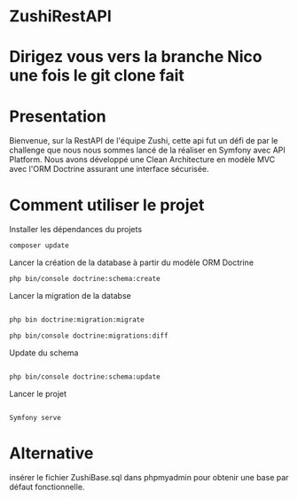 
# ZushiRestAPI

# Dirigez vous vers la branche Nico une fois le git clone fait

# Presentation

Bienvenue, sur la RestAPI de l'équipe Zushi, cette api fut un défi de par le challenge que nous nous sommes lancé de la réaliser en Symfony avec API Platform.
Nous avons développé une Clean Architecture en modèle MVC avec l'ORM Doctrine assurant une interface sécurisée.

# Comment utiliser le projet 

Installer les dépendances du projets

```bash
composer update


```

Lancer la création de la database à partir du modèle ORM Doctrine

```bash
php bin/console doctrine:schema:create

```

Lancer la migration de la databse 

```bash

php bin doctrine:migration:migrate

php bin/console doctrine:migrations:diff

```

Update du schema

```bash

php bin/console doctrine:schema:update 
```


Lancer le projet 

```bash 

Symfony serve
```

# Alternative

insérer le fichier ZushiBase.sql dans phpmyadmin pour obtenir une base par défaut fonctionnelle.
